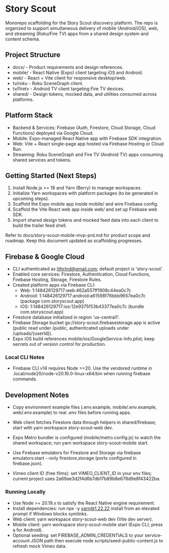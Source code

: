 # Story Scout

Monorepo scaffolding for the Story Scout discovery platform. The repo is organized to support simultaneous delivery of mobile (Android/iOS), web, and streaming (Roku/Fire TV) apps from a shared design system and content schema.

## Project Structure
- docs/ - Product requirements and design references.
- mobile/ - React Native (Expo) client targeting iOS and Android.
- web/ - React + Vite client for responsive desktop/web.
- tv/roku - Roku SceneGraph client.
- tv/firetv - Android TV client targeting Fire TV devices.
- shared/ - Design tokens, mocked data, and utilities consumed across platforms.

## Platform Stack
- Backend & Services: Firebase (Auth, Firestore, Cloud Storage, Cloud Functions) deployed via Google Cloud.
- Mobile: Expo-managed React Native app with Firebase SDK integration.
- Web: Vite + React single-page app hosted via Firebase Hosting or Cloud Run.
- Streaming: Roku SceneGraph and Fire TV (Android TV) apps consuming shared services and tokens.

## Getting Started (Next Steps)
1. Install Node.js >= 18 and Yarn (Berry) to manage workspaces.
2. Initialize Yarn workspaces with platform packages (to be generated in upcoming steps).
3. Scaffold the Expo mobile app inside mobile/ and wire Firebase config.
4. Scaffold the Vite React web app inside web/ and set up Firebase web SDK.
5. Import shared design tokens and mocked feed data into each client to build the trailer feed shell.

Refer to docs/story-scout-mobile-mvp-prd.md for product scope and roadmap. Keep this document updated as scaffolding progresses.

## Firebase & Google Cloud
- CLI authenticated as lithrlnd@gmail.com; default project is 'story-scout'.
- Enabled core services: Firestore, Authentication, Cloud Functions, Firebase Hosting, Storage, Firestore Rules.
- Created platform apps via Firebase CLI:
  - Web: 1:148426129717:web:462a557ff1908c44ea0c7c
  - Android: 1:148426129717:android:a61598f76bbb9657ea0c7c (package com.storyscout.app)
  - iOS: 1:148426129717:ios:12e9375f53b43377ea0c7c (bundle com.storyscout.app)
- Firestore database initialized in region 'us-central1'.
- Firebase Storage bucket gs://story-scout.firebasestorage.app is active (public read under /public, authenticated uploads under /uploads/{userId}).
- Expo iOS build references mobile/ios/GoogleService-Info.plist; keep secrets out of version control for production.

### Local CLI Notes
- Firebase CLI v14 requires Node >=20. Use the vendored runtime in .local/node20/node-v20.16.0-linux-x64/bin when running firebase commands.

## Development Notes
- Copy environment example files (.env.example, mobile/.env.example, web/.env.example) to real .env files before running apps.
- Web client fetches Firestore data through helpers in shared/firebase; start with yarn workspace story-scout-web dev.
- Expo Metro bundler is configured (mobile/metro.config.js) to watch the shared workspace; run yarn workspace story-scout-mobile start.
- Use Firebase emulators for Firestore and Storage via firebase emulators:start --only firestore,storage (ports configured in firebase.json).

- Vimeo client ID (free films): set VIMEO_CLIENT_ID in your env files; current project uses 2a69ae3d2f4d6b7db17b89b8e678d9e8f43422ba.

### Running Locally
- Use Node >= 20.19.x to satisfy the React Native engine requirement.
- Install dependencies: run npx -y yarn@1.22.22 install from an elevated prompt if Windows blocks symlinks.
- Web client: yarn workspace story-scout-web dev (Vite dev server).
- Mobile client: yarn workspace story-scout-mobile start (Expo CLI; press a for Android).
- Optional seeding: set FIREBASE_ADMIN_CREDENTIALS to your service-account JSON path then execute node scripts/seed-public-content.js to refresh mock Vimeo data.
